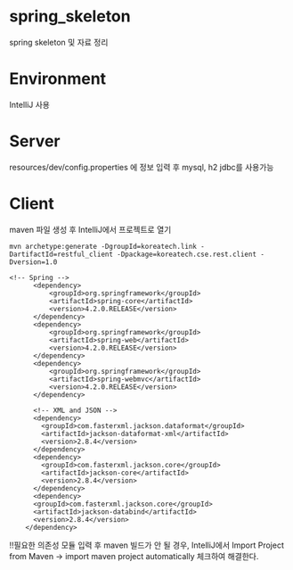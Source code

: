 # spring_skeleton
spring skeleton 및 자료 정리

# Environment

IntelliJ 사용

# Server

resources/dev/config.properties 에 정보 입력 후 mysql, h2 jdbc를 사용가능

# Client

maven 파일 생성 후 IntelliJ에서 프로젝트로 열기

```
mvn archetype:generate -DgroupId=koreatech.link -DartifactId=restful_client -Dpackage=koreatech.cse.rest.client -Dversion=1.0
```

```
<!-- Spring -->
      <dependency>
          <groupId>org.springframework</groupId>
          <artifactId>spring-core</artifactId>
          <version>4.2.0.RELEASE</version>
      </dependency>
      <dependency>
          <groupId>org.springframework</groupId>
          <artifactId>spring-web</artifactId>
          <version>4.2.0.RELEASE</version>
      </dependency>
      <dependency>
          <groupId>org.springframework</groupId>
          <artifactId>spring-webmvc</artifactId>
          <version>4.2.0.RELEASE</version>
      </dependency>

      <!-- XML and JSON -->
      <dependency>
        <groupId>com.fasterxml.jackson.dataformat</groupId>
        <artifactId>jackson-dataformat-xml</artifactId>
        <version>2.8.4</version>
      </dependency>
      <dependency>
        <groupId>com.fasterxml.jackson.core</groupId>
        <artifactId>jackson-core</artifactId>
        <version>2.8.4</version>
      </dependency>
      <dependency>
      <groupId>com.fasterxml.jackson.core</groupId>
      <artifactId>jackson-databind</artifactId>
      <version>2.8.4</version>
    </dependency>
```

!!필요한 의존성 모듈 입력 후 maven 빌드가 안 될 경우, IntelliJ에서 Import Project from Maven -> import maven project automatically 체크하여 해결한다.
